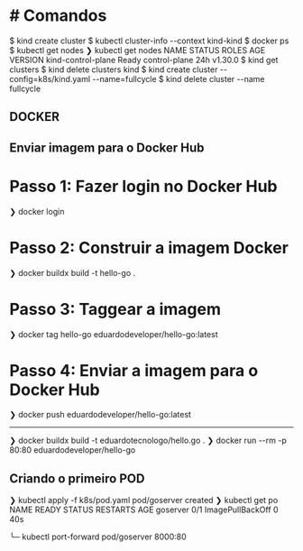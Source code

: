 # # Comandos
$ kind create cluster
$ kubectl cluster-info --context kind-kind
$ docker ps
$ kubectl get nodes
❯ kubectl get nodes
NAME                 STATUS   ROLES           AGE   VERSION
kind-control-plane   Ready    control-plane   24h   v1.30.0
$ kind get clusters
$ kind delete clusters kind
$ kind create cluster --config=k8s/kind.yaml --name=fullcycle
$ kind delete cluster --name fullcycle

## DOCKER
## Enviar imagem para o Docker Hub
# Passo 1: Fazer login no Docker Hub
❯ docker login

# Passo 2: Construir a imagem Docker
❯ docker buildx build -t hello-go .

# Passo 3: Taggear a imagem
❯ docker tag hello-go eduardodeveloper/hello-go:latest

# Passo 4: Enviar a imagem para o Docker Hub
❯ docker push eduardodeveloper/hello-go:latest
************************************************
❯ docker buildx build -t eduardotecnologo/hello.go .
❯ docker run --rm -p 80:80 eduardodeveloper/hello-go

## Criando o primeiro POD
❯ kubectl apply -f k8s/pod.yaml
pod/goserver created
❯ kubectl get po
NAME       READY   STATUS             RESTARTS   AGE
goserver   0/1     ImagePullBackOff   0          40s

╰─ kubectl port-forward pod/goserver 8000:80